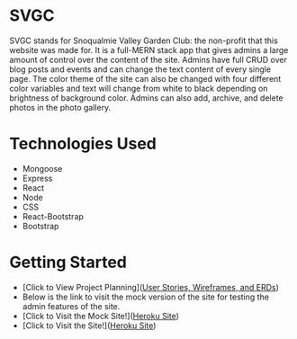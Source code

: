# SVGC
SVGC stands for Snoqualmie Valley Garden Club: the non-profit that this website was made for. It is a full-MERN stack app that gives admins a large amount of control over the content of the site. Admins have full CRUD over blog posts and events and can change the text content of every single page. The color theme of the site can also be changed with four different color variables and text will change from white to black depending on brightness of background color. Admins can also add, archive, and delete photos in the photo gallery.

# Technologies Used

- Mongoose
- Express
- React
- Node
- CSS
- React-Bootstrap
- Bootstrap

# Getting Started

- [Click to View Project Planning]([User Stories, Wireframes, and ERDs](https://trello.com/b/9sHdXhhj/svgc))
- Below is the link to visit the mock version of the site for testing the admin features of the site.
- [Click to Visit the Mock Site!]([Heroku Site](https://mock-svgc-9dfa386ab90d.herokuapp.com/))
- [Click to Visit the Site!]([Heroku Site](https://snoqualmie-valley-garden-club-37f9bfbdf548.herokuapp.com/events))


